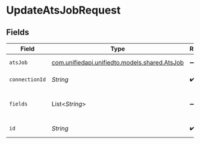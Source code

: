 # UpdateAtsJobRequest


## Fields

| Field                                                                          | Type                                                                           | Required                                                                       | Description                                                                    |
| ------------------------------------------------------------------------------ | ------------------------------------------------------------------------------ | ------------------------------------------------------------------------------ | ------------------------------------------------------------------------------ |
| `atsJob`                                                                       | [com.unifiedapi.unifiedto.models.shared.AtsJob](../../models/shared/AtsJob.md) | :heavy_minus_sign:                                                             | An opened position/job                                                         |
| `connectionId`                                                                 | *String*                                                                       | :heavy_check_mark:                                                             | ID of the connection                                                           |
| `fields`                                                                       | List<*String*>                                                                 | :heavy_minus_sign:                                                             | Comma-delimited fields to return                                               |
| `id`                                                                           | *String*                                                                       | :heavy_check_mark:                                                             | ID of the Job                                                                  |